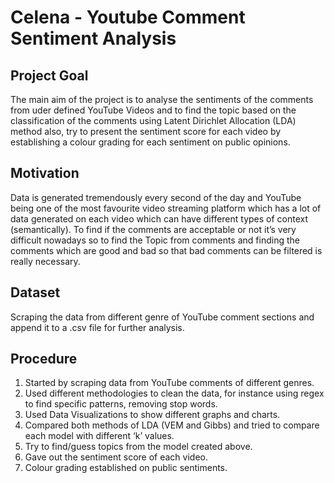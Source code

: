 # Celena - Youtube Comment Sentiment Analysis

## Project Goal
The main aim of the project is to analyse the sentiments of the comments from uder defined YouTube Videos and to find the topic based on the classification of the comments using Latent Dirichlet Allocation (LDA) method also, try to present the sentiment score for each video by establishing a colour grading for each sentiment on public opinions.

## Motivation
Data is generated tremendously every second of the day and YouTube being one of the most favourite video streaming platform which has a lot of data generated on each video which can have different types of context (semantically). To find if the comments are acceptable or not it’s very difficult nowadays so to find the Topic from comments and finding the comments which are good and bad so that bad comments can be filtered is really necessary.

## Dataset
Scraping the data from different genre of YouTube comment sections and append it to a .csv file for further analysis.

## Procedure
1. Started by scraping data from YouTube comments of different genres.
2. Used different methodologies to clean the data, for instance using regex to find specific patterns, removing stop words.
3. Used Data Visualizations to show different graphs and charts.
4. Compared both methods of LDA (VEM and Gibbs) and tried to compare each model with different ‘k’ values.
5. Try to find/guess topics from the model created above.
6. Gave out the sentiment score of each video.
7. Colour grading established on public sentiments.
